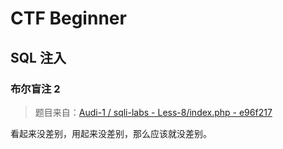 # CTF Beginner

## SQL 注入

### 布尔盲注 2

> 题目来自：[Audi-1 / sqli-labs - Less-8/index.php - e96f217](https://github.com/Audi-1/sqli-labs/blob/e96f21776372c8613a7e565106e62bc01a59355e/Less-8/index.php)

看起来没差别，用起来没差别，那么应该就没差别。
